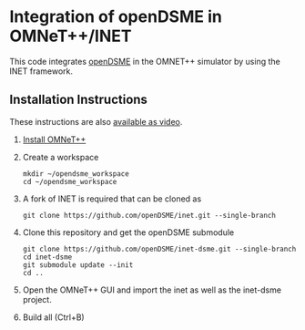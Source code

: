 # Integration of openDSME in OMNeT++/INET

This code integrates <a href="http://www.opendsme.org">openDSME</a> in the OMNET++ simulator by using the INET framework.

## Installation Instructions

These instructions are also <a href="https://www.youtube.com/watch?v=8BVK7qDsatY">available as video</a>.

1. <a href="https://www.youtube.com/watch?v=WwkLIbBmU6Q">Install OMNeT++</a>

2. Create a workspace

    ```
    mkdir ~/opendsme_workspace
    cd ~/opendsme_workspace
    ```

3. A fork of INET is required that can be cloned as

    ```
    git clone https://github.com/openDSME/inet.git --single-branch	
    ```

4. Clone this repository and get the openDSME submodule

    ```
    git clone https://github.com/openDSME/inet-dsme.git --single-branch
    cd inet-dsme
    git submodule update --init
    cd ..
    ```

5. Open the OMNeT++ GUI and import the inet as well as the inet-dsme project.

6. Build all (Ctrl+B) 

